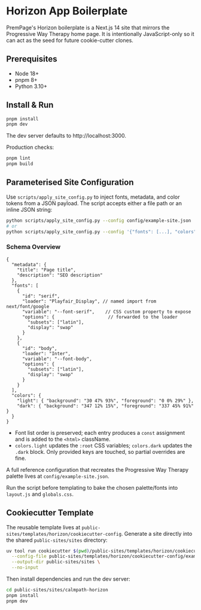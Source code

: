 # Horizon App Boilerplate

PremPage's Horizon boilerplate is a Next.js 14 site that mirrors the Progressive Way Therapy home page. It is intentionally JavaScript-only so it can act as the seed for future cookie-cutter clones.

## Prerequisites
- Node 18+
- pnpm 8+
- Python 3.10+

## Install & Run
```bash
pnpm install
pnpm dev
```
The dev server defaults to http://localhost:3000.

Production checks:
```bash
pnpm lint
pnpm build
```

## Parameterised Site Configuration
Use `scripts/apply_site_config.py` to inject fonts, metadata, and color tokens from a JSON payload. The script accepts either a file path or an inline JSON string:

```bash
python scripts/apply_site_config.py --config config/example-site.json
# or
python scripts/apply_site_config.py --config '{"fonts": [...], "colors": {...}}'
```

### Schema Overview
```jsonc
{
  "metadata": {
    "title": "Page title",
    "description": "SEO description"
  },
  "fonts": [
    {
      "id": "serif",
      "loader": "Playfair_Display", // named import from next/font/google
      "variable": "--font-serif",    // CSS custom property to expose
      "options": {                    // forwarded to the loader
        "subsets": ["latin"],
        "display": "swap"
      }
    },
    {
      "id": "body",
      "loader": "Inter",
      "variable": "--font-body",
      "options": {
        "subsets": ["latin"],
        "display": "swap"
      }
    }
  ],
  "colors": {
    "light": { "background": "30 47% 93%", "foreground": "0 0% 29%" },
    "dark": { "background": "347 12% 15%", "foreground": "337 45% 91%" }
  }
}
```
- Font list order is preserved; each entry produces a `const` assignment and is added to the `<html>` className.
- `colors.light` updates the `:root` CSS variables; `colors.dark` updates the `.dark` block. Only provided keys are touched, so partial overrides are fine.

A full reference configuration that recreates the Progressive Way Therapy palette lives at `config/example-site.json`.

Run the script before templating to bake the chosen palette/fonts into `layout.js` and `globals.css`.

## Cookiecutter Template

The reusable template lives at `public-sites/templates/horizon/cookiecutter-config`. Generate a site directly into the shared `public-sites/sites` directory:

```bash
uv tool run cookiecutter $(pwd)/public-sites/templates/horizon/cookiecutter-config \
  --config-file public-sites/templates/horizon/cookiecutter-config/example-cookiecutter-context.json \
  --output-dir public-sites/sites \
  --no-input
```

Then install dependencies and run the dev server:

```bash
cd public-sites/sites/calmpath-horizon
pnpm install
pnpm dev
```

